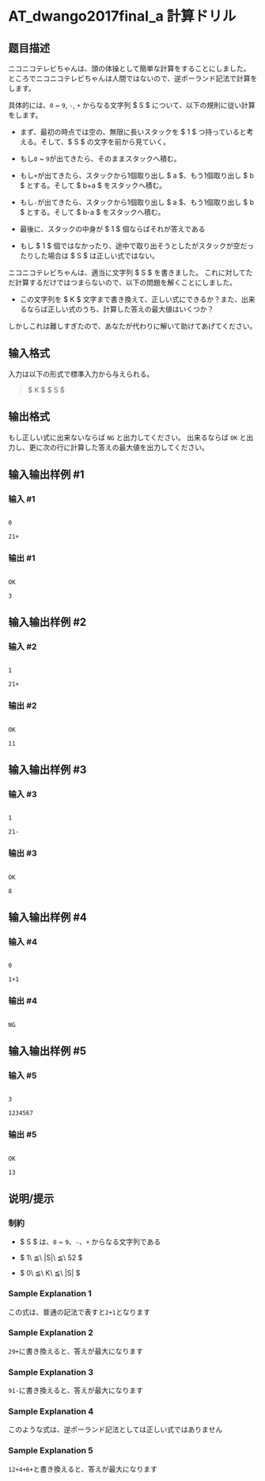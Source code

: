 # AT_dwango2017final_a 計算ドリル

## 题目描述

[problemUrl]: https://atcoder.jp/contests/dwacon2017-honsen/tasks/dwango2017final_a

ニコニコテレビちゃんは、頭の体操として簡単な計算をすることにしました。 ところでニコニコテレビちゃんは人間ではないので、逆ポーランド記法で計算をします。

具体的には、`0` ~ `9`, `-`, `+` からなる文字列 $ S $ について、以下の規則に従い計算をします。

- まず、最初の時点では空の、無限に長いスタックを $ 1 $ つ持っていると考える。そして、$ S $ の文字を前から見ていく。
- もし`0` ~ `9`が出てきたら、そのままスタックへ積む。
- もし`+`が出てきたら、スタックから1個取り出し $ a $、もう1個取り出し $ b $ とする。そして $ b+a $ をスタックへ積む。
- もし`-`が出てきたら、スタックから1個取り出し $ a $、もう1個取り出し $ b $ とする。そして $ b-a $ をスタックへ積む。
- 最後に、スタックの中身が $ 1 $ 個ならばそれが答えである
- もし $ 1 $ 個ではなかったり、途中で取り出そうとしたがスタックが空だったりした場合は $ S $ は正しい式ではない。

ニコニコテレビちゃんは、適当に文字列 $ S $ を書きました。 これに対してただ計算するだけではつまらないので、以下の問題を解くことにしました。

- この文字列を $ K $ 文字まで書き換えて、正しい式にできるか？また、出来るならば正しい式のうち、計算した答えの最大値はいくつか？

しかしこれは難しすぎたので、あなたが代わりに解いて助けてあげてください。

## 输入格式

入力は以下の形式で標準入力から与えられる。

> $ K $ $ S $

## 输出格式

もし正しい式に出来ないならば `NG` と出力してください。 出来るならば `OK` と出力し、更に次の行に計算した答えの最大値を出力してください。

## 输入输出样例 #1

### 输入 #1

```
0
21+
```

### 输出 #1

```
OK
3
```

## 输入输出样例 #2

### 输入 #2

```
1
21+
```

### 输出 #2

```
OK
11
```

## 输入输出样例 #3

### 输入 #3

```
1
21-
```

### 输出 #3

```
OK
8
```

## 输入输出样例 #4

### 输入 #4

```
0
1+1
```

### 输出 #4

```
NG
```

## 输入输出样例 #5

### 输入 #5

```
3
1234567
```

### 输出 #5

```
OK
13
```

## 说明/提示

### 制約

- $ S $ は、`0` ~ `9`、`-`、`+` からなる文字列である
- $ 1\ ≦\ |S|\ ≦\ 52 $
- $ 0\ ≦\ K\ ≦\ |S| $

### Sample Explanation 1

この式は、普通の記法で表すと`2+1`となります

### Sample Explanation 2

`29+`に書き換えると、答えが最大になります

### Sample Explanation 3

`91-`に書き換えると、答えが最大になります

### Sample Explanation 4

このような式は、逆ポーランド記法としては正しい式ではありません

### Sample Explanation 5

`12+4+6+`と書き換えると、答えが最大になります